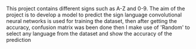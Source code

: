  This project contains different signs such as A-Z and 0-9. 
 The aim of the project is to develop a model to predict the sign language
 convolutional neural networks is used for training the dataset, then after getting the accuracy, confusion matrix was been done then
  I make use of 'Random' to select any language from the dataset and show the accuracy of the prediction 
 
 
